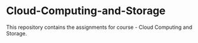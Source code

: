 # Cloud-Computing-and-Storage
This repository contains the assignments for course - Cloud Computing and Storage.
